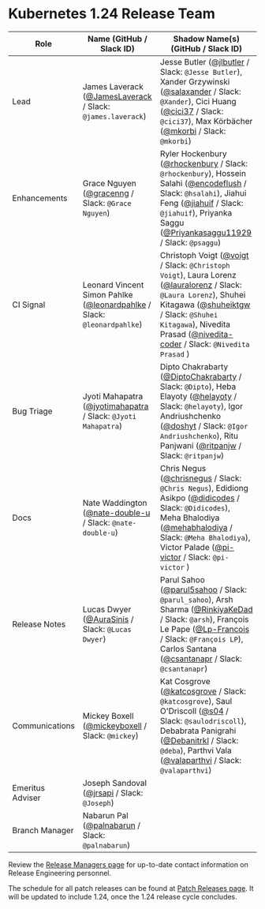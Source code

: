 # Kubernetes 1.24 Release Team

| **Role** | **Name** (**GitHub / Slack ID**) | **Shadow Name(s) (GitHub / Slack ID)** |
|----------|----------------------------------|----------------------------------------|
| Lead | James Laverack ([@JamesLaverack](https://github.com/JamesLaverack) / Slack: `@james.laverack`) | Jesse Butler ([@jlbutler](https://github.com/jlbutler) / Slack: `@Jesse Butler`), Xander Grzywinski ([@salaxander](https://github.com/salaxander) / Slack: `@Xander`), Cici Huang ([@cici37](https://github.com/cici37) / Slack: `@cici37`), Max Körbächer ([@mkorbi](https://github.com/mkorbi) / Slack: `@mkorbi`) |
| Enhancements | Grace Nguyen ([@gracenng](https://github.com/gracenng) / Slack: `@Grace Nguyen`) | Ryler Hockenbury ([@rhockenbury](https://github.com/rhockenbury) / Slack: `@rhockenbury`), Hossein Salahi ([@encodeflush](https://github.com/encodeflush) / Slack: `@hsalahi`), Jiahui Feng ([@jiahuif](https://github.com/jiahuif) / Slack: `@jiahuif`), Priyanka Saggu ([@Priyankasaggu11929](https://github.com/Priyankasaggu11929) / Slack: `@psaggu`) |
| CI Signal | Leonard Vincent Simon Pahlke ([@leonardpahlke](https://github.com/leonardpahlke) / Slack: `@leonardpahlke`) | Christoph Voigt ([@voigt](https://github.com/voigt) / Slack: `@Christoph Voigt`), Laura Lorenz ([@lauralorenz](https://github.com/lauralorenz) / Slack: `@Laura Lorenz`), Shuhei Kitagawa ([@shuheiktgw](https://github.com/shuheiktgw) / Slack: `@Shuhei Kitagawa`), Nivedita Prasad ([@nivedita-coder](https://github.com/nivedita-coder) / Slack: `@Nivedita Prasad` ) |
| Bug Triage | Jyoti Mahapatra ([@jyotimahapatra](https://github.com/jyotimahapatra) / Slack: `@Jyoti Mahapatra`) | Dipto Chakrabarty ([@DiptoChakrabarty](https://github.com/DiptoChakrabarty) / Slack: `@Dipto`), Heba Elayoty ([@helayoty](https://github.com/helayoty) / Slack: `@helayoty`), Igor Andriushchenko ([@doshyt](https://github.com/doshyt) / Slack: `@Igor Andriushchenko`), Ritu Panjwani ([@ritpanjw](https://github.com/ritpanjw) / Slack: `@ritpanjw`) |
| Docs | Nate Waddington ([@nate-double-u](https://github.com/nate-double-u) / Slack: `@nate-double-u`) | Chris Negus ([@chrisnegus](https://github.com/chrisnegus) / Slack: `@Chris Negus`), Edidiong Asikpo ([@didicodes](https://github.com/didicodes) / Slack: `@Didicodes`), Meha Bhalodiya ([@mehabhalodiya](https://github.com/mehabhalodiya) / Slack: `@Meha Bhalodiya`), Victor Palade ([@pi-victor](https://github.com/pi-victor) / Slack: `@pi-victor` ) |
| Release Notes | Lucas Dwyer ([@AuraSinis](https://github.com/AuraSinis) / Slack: `@Lucas Dwyer`) |  Parul Sahoo ([@parul5sahoo](https://github.com/parul5sahoo) / Slack: `@parul_sahoo`), Arsh Sharma ([@RinkiyaKeDad](https://github.com/RinkiyaKeDad) / Slack: `@arsh`), François Le Pape ([@Lp-Francois](https://github.com/Lp-Francois) / Slack: `@François LP`), Carlos Santana ([@csantanapr](https://github.com/csantanapr) / Slack: `@csantanapr`) |
| Communications | Mickey Boxell ([@mickeyboxell](https://github.com/mickeyboxell) / Slack: `@mickey`) | Kat Cosgrove ([@katcosgrove](https://github.com/katcosgrove) / Slack: `@katcosgrove`), Saul O'Driscoll ([@s04](https://github.com/s04) / Slack: `@saulodriscoll`), Debabrata Panigrahi ([@Debanitrkl](https://github.com/Debanitrkl) / Slack: `@deba`), Parthvi Vala ([@valaparthvi](https://github.com/valaparthvi) / Slack: `@valaparthvi`) | 
| Emeritus Adviser | Joseph Sandoval ([@jrsapi](https://github.com/jrsapi) / Slack: `@Joseph`) | |
| Branch Manager | Nabarun Pal ([@palnabarun](https://github.com/palnabarun) / Slack: `@palnabarun`) | |

Review the [Release Managers page](https://github.com/kubernetes/website/blob/main/content/en/releases/release-managers.md) for up-to-date contact information on Release Engineering personnel.

The schedule for all patch releases can be found at [Patch Releases page](https://github.com/kubernetes/website/blob/main/content/en/releases/patch-releases.md). It will be updated to include 1.24, once the 1.24 release cycle concludes.
